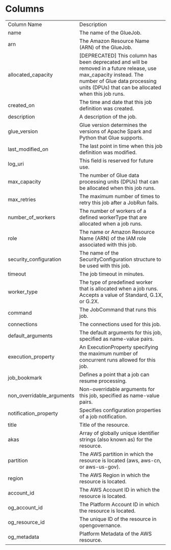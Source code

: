 # Columns  

<table>
	<tr><td>Column Name</td><td>Description</td></tr>
	<tr><td>name</td><td>The name of the GlueJob.</td></tr>
	<tr><td>arn</td><td>The Amazon Resource Name (ARN) of the GlueJob.</td></tr>
	<tr><td>allocated_capacity</td><td>[DEPRECATED] This column has been deprecated and will be removed in a future release, use max_capacity instead. The number of Glue data processing units (DPUs) that can be allocated when this job runs.</td></tr>
	<tr><td>created_on</td><td>The time and date that this job definition was created.</td></tr>
	<tr><td>description</td><td>A description of the job.</td></tr>
	<tr><td>glue_version</td><td>Glue version determines the versions of Apache Spark and Python that Glue supports.</td></tr>
	<tr><td>last_modified_on</td><td>The last point in time when this job definition was modified.</td></tr>
	<tr><td>log_uri</td><td>This field is reserved for future use.</td></tr>
	<tr><td>max_capacity</td><td>The number of Glue data processing units (DPUs) that can be allocated when this job runs.</td></tr>
	<tr><td>max_retries</td><td>The maximum number of times to retry this job after a JobRun fails.</td></tr>
	<tr><td>number_of_workers</td><td>The number of workers of a defined workerType that are allocated when a job runs.</td></tr>
	<tr><td>role</td><td>The name or Amazon Resource Name (ARN) of the IAM role associated with this job.</td></tr>
	<tr><td>security_configuration</td><td>The name of the SecurityConfiguration structure to be used with this job.</td></tr>
	<tr><td>timeout</td><td>The job timeout in minutes.</td></tr>
	<tr><td>worker_type</td><td>The type of predefined worker that is allocated when a job runs. Accepts a value of Standard, G.1X, or G.2X.</td></tr>
	<tr><td>command</td><td>The JobCommand that runs this job.</td></tr>
	<tr><td>connections</td><td>The connections used for this job.</td></tr>
	<tr><td>default_arguments</td><td>The default arguments for this job, specified as name-value pairs.</td></tr>
	<tr><td>execution_property</td><td>An ExecutionProperty specifying the maximum number of concurrent runs allowed for this job.</td></tr>
	<tr><td>job_bookmark</td><td>Defines a point that a job can resume processing.</td></tr>
	<tr><td>non_overridable_arguments</td><td>Non-overridable arguments for this job, specified as name-value pairs.</td></tr>
	<tr><td>notification_property</td><td>Specifies configuration properties of a job notification.</td></tr>
	<tr><td>title</td><td>Title of the resource.</td></tr>
	<tr><td>akas</td><td>Array of globally unique identifier strings (also known as) for the resource.</td></tr>
	<tr><td>partition</td><td>The AWS partition in which the resource is located (aws, aws-cn, or aws-us-gov).</td></tr>
	<tr><td>region</td><td>The AWS Region in which the resource is located.</td></tr>
	<tr><td>account_id</td><td>The AWS Account ID in which the resource is located.</td></tr>
	<tr><td>og_account_id</td><td>The Platform Account ID in which the resource is located.</td></tr>
	<tr><td>og_resource_id</td><td>The unique ID of the resource in opengovernance.</td></tr>
	<tr><td>og_metadata</td><td>Platform Metadata of the AWS resource.</td></tr>
</table>